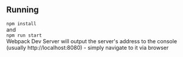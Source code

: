 ## Running
`npm install` \
and \
`npm run start`\
Webpack Dev Server will output the server's address to the console (usually http://localhost:8080) - simply navigate to it via browser 